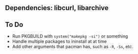 ## Dependencies: libcurl, libarchive

## To Do
- Run PKGBUILD with `system("makepkg -si")` or something
- Handle multiple packages to ininstall at at time
- Add other arguments that pacman has, such as `-R`, `-Ss`, etc.
